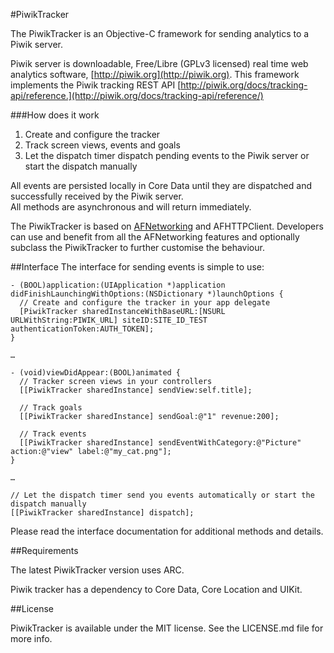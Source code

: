 #PiwikTracker

The PiwikTracker is an Objective-C framework for sending analytics to a Piwik server.
 
Piwik server is downloadable, Free/Libre (GPLv3 licensed) real time web analytics software, [http://piwik.org](http://piwik.org).
This framework implements the Piwik tracking REST API [http://piwik.org/docs/tracking-api/reference.](http://piwik.org/docs/tracking-api/reference/)
 
###How does it work
 
1. Create and configure the tracker
2. Track screen views, events and goals
3. Let the dispatch timer dispatch pending events to the Piwik server or start the dispatch manually

All events are persisted locally in Core Data until they are dispatched and successfully received by the Piwik server.   
All methods are asynchronous and will return immediately.

The PiwikTracker is based on [AFNetworking](https://github.com/AFNetworking/AFNetworking) and  AFHTTPClient. Developers can use and benefit from all the AFNetworking features and optionally subclass the PiwikTracker to further customise the behaviour.
 
##Interface
The interface for sending events is simple to use:

	- (BOOL)application:(UIApplication *)application didFinishLaunchingWithOptions:(NSDictionary *)launchOptions {
	  // Create and configure the tracker in your app delegate
	  [PiwikTracker sharedInstanceWithBaseURL:[NSURL URLWithString:PIWIK_URL] siteID:SITE_ID_TEST authenticationToken:AUTH_TOKEN];
	}
	
	…
	
	- (void)viewDidAppear:(BOOL)animated {
	  // Tracker screen views in your controllers
  	  [[PiwikTracker sharedInstance] sendView:self.title];
	  
	  // Track goals
	  [[PiwikTracker sharedInstance] sendGoal:@"1" revenue:200];
	  
	  // Track events
	  [[PiwikTracker sharedInstance] sendEventWithCategory:@"Picture" action:@"view" label:@"my_cat.png"];
    }
    
    …
	
	// Let the dispatch timer send you events automatically or start the dispatch manually
	[[PiwikTracker sharedInstance] dispatch];
	

Please read the interface documentation for additional methods and details.

##Requirements

The latest PiwikTracker version uses ARC.   

Piwik tracker has a dependency to Core Data, Core Location and UIKit.

##License

PiwikTracker is available under the MIT license. See the LICENSE.md file for more info.




